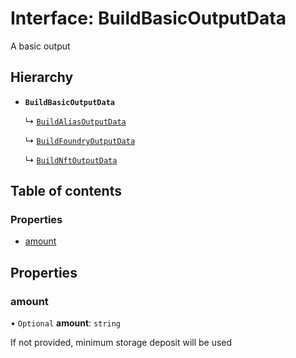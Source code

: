 # Interface: BuildBasicOutputData

A basic output

## Hierarchy

- **`BuildBasicOutputData`**

  ↳ [`BuildAliasOutputData`](BuildAliasOutputData.md)

  ↳ [`BuildFoundryOutputData`](BuildFoundryOutputData.md)

  ↳ [`BuildNftOutputData`](BuildNftOutputData.md)

## Table of contents

### Properties

- [amount](BuildBasicOutputData.md#amount)

## Properties

### amount

• `Optional` **amount**: `string`

If not provided, minimum storage deposit will be used
